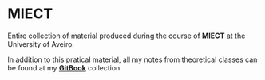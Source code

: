 # MIECT

Entire collection of material produced during the course of **MIECT** at the University of Aveiro.

In addition to this pratical material, all my notes from theoretical classes can be found at my **[GitBook](https://davidjosearaujo.gitbook.io/notes-miect/)** collection.
